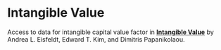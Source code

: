 # Intangible Value

Access to data for intangible capital value factor in [**Intangible Value**](https://papers.ssrn.com/sol3/papers.cfm?abstract_id=3720983) by Andrea L. Eisfeldt, Edward T. Kim, and Dimitris Papanikolaou. 

